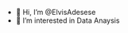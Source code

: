 - 👋 Hi, I’m @ElvisAdesese
- 👀 I’m interested in Data Anaysis


<!---
ElvisAdesese/ElvisAdesese is a ✨ special ✨ repository because its `README.md` (this file) appears on your GitHub profile.
You can click the Preview link to take a look at your changes.
--->
